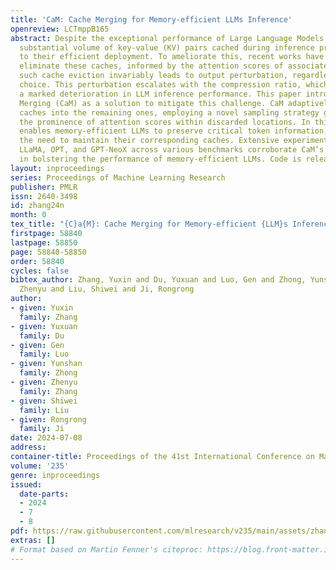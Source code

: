 ```yaml
---
title: 'CaM: Cache Merging for Memory-efficient LLMs Inference'
openreview: LCTmppB165
abstract: Despite the exceptional performance of Large Language Models (LLMs), the
  substantial volume of key-value (KV) pairs cached during inference presents a barrier
  to their efficient deployment. To ameliorate this, recent works have aimed to selectively
  eliminate these caches, informed by the attention scores of associated tokens. However,
  such cache eviction invariably leads to output perturbation, regardless of the token
  choice. This perturbation escalates with the compression ratio, which can precipitate
  a marked deterioration in LLM inference performance. This paper introduces Cache
  Merging (CaM) as a solution to mitigate this challenge. CaM adaptively merges to-be-evicted
  caches into the remaining ones, employing a novel sampling strategy governed by
  the prominence of attention scores within discarded locations. In this manner, CaM
  enables memory-efficient LLMs to preserve critical token information, even obviating
  the need to maintain their corresponding caches. Extensive experiments utilizing
  LLaMA, OPT, and GPT-NeoX across various benchmarks corroborate CaM’s proficiency
  in bolstering the performance of memory-efficient LLMs. Code is released at https://github.com/zyxxmu/cam.
layout: inproceedings
series: Proceedings of Machine Learning Research
publisher: PMLR
issn: 2640-3498
id: zhang24n
month: 0
tex_title: "{C}a{M}: Cache Merging for Memory-efficient {LLM}s Inference"
firstpage: 58840
lastpage: 58850
page: 58840-58850
order: 58840
cycles: false
bibtex_author: Zhang, Yuxin and Du, Yuxuan and Luo, Gen and Zhong, Yunshan and Zhang,
  Zhenyu and Liu, Shiwei and Ji, Rongrong
author:
- given: Yuxin
  family: Zhang
- given: Yuxuan
  family: Du
- given: Gen
  family: Luo
- given: Yunshan
  family: Zhong
- given: Zhenyu
  family: Zhang
- given: Shiwei
  family: Liu
- given: Rongrong
  family: Ji
date: 2024-07-08
address:
container-title: Proceedings of the 41st International Conference on Machine Learning
volume: '235'
genre: inproceedings
issued:
  date-parts:
  - 2024
  - 7
  - 8
pdf: https://raw.githubusercontent.com/mlresearch/v235/main/assets/zhang24n/zhang24n.pdf
extras: []
# Format based on Martin Fenner's citeproc: https://blog.front-matter.io/posts/citeproc-yaml-for-bibliographies/
---
```


